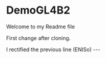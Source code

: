 # DemoGL4B2

Welcome to my Readme file

First change after cloning.

I rectified the previous line (ENISo) ---
